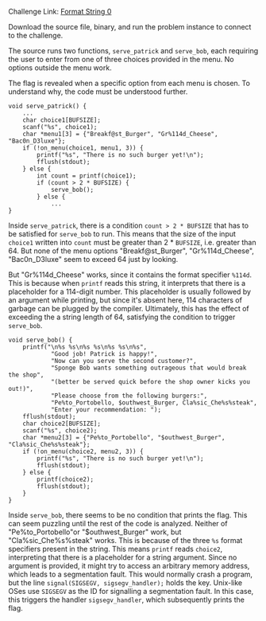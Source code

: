 Challenge Link: [Format String 0](https://play.picoctf.org/practice/challenge/433)

Download the source file, binary, and run the problem instance to connect to the challenge.

The source runs two functions, `serve_patrick` and `serve_bob`, each requiring the user to enter from one of three choices provided in the menu.
No options outside the menu work.

The flag is revealed when a specific option from each menu is chosen. To understand why, the code must be understood further.

```
void serve_patrick() {
    ...
    char choice1[BUFSIZE];
    scanf("%s", choice1);
    char *menu1[3] = {"Breakf@st_Burger", "Gr%114d_Cheese", "Bac0n_D3luxe"};
    if (!on_menu(choice1, menu1, 3)) {
        printf("%s", "There is no such burger yet!\n");
        fflush(stdout);
    } else {
        int count = printf(choice1);
        if (count > 2 * BUFSIZE) {
            serve_bob();
        } else {
            ...
}
```

Inside `serve_patrick`, there is a condition `count > 2 * BUFSIZE` that has to be satisfied for `serve_bob` to run.
This means that the size of the input `choice1` written into `count` must be greater than 2 * `BUFSIZE`, i.e. greater than 64.
But none of the menu options "Breakf@st_Burger", "Gr%114d_Cheese", "Bac0n_D3luxe" seem to exceed 64 just by looking.

But "Gr%114d_Cheese" works, since it contains the format specifier `%114d`.
This is because when `printf` reads this string, it interprets that there is a placeholder for a 114-digit number.
This placeholder is usually followed by an argument while printing, but since it's absent here, 114 characters of garbage can be plugged by the compiler.
Ultimately, this has the effect of exceeding the a string length of 64, satisfying the condition to trigger `serve_bob`.

```
void serve_bob() {
    printf("\n%s %s\n%s %s\n%s %s\n%s",
            "Good job! Patrick is happy!",
            "Now can you serve the second customer?",
            "Sponge Bob wants something outrageous that would break the shop",
            "(better be served quick before the shop owner kicks you out!)",
            "Please choose from the following burgers:",
            "Pe%to_Portobello, $outhwest_Burger, Cla%sic_Che%s%steak",
            "Enter your recommendation: ");
    fflush(stdout);
    char choice2[BUFSIZE];
    scanf("%s", choice2);
    char *menu2[3] = {"Pe%to_Portobello", "$outhwest_Burger", "Cla%sic_Che%s%steak"};
    if (!on_menu(choice2, menu2, 3)) {
        printf("%s", "There is no such burger yet!\n");
        fflush(stdout);
    } else {
        printf(choice2);
        fflush(stdout);
    }
}
```

Inside `serve_bob`, there seems to be no condition that prints the flag. This can seem puzzling until the rest of the code is analyzed.
Neither of "Pe%to_Portobello"or "$outhwest_Burger" work, but "Cla%sic_Che%s%steak" works. This is because of the three `%s` format specifiers present in the string.
This means `printf` reads `choice2`, interpreting that there is a placeholder for a string argument.
Since no argument is provided, it might try to access an arbitrary memory address, which leads to a segmentation fault.
This would normally crash a program, but the line `signal(SIGSEGV, sigsegv_handler);` holds the key.
Unix-like OSes use `SIGSEGV` as the ID for signalling a segmentation fault.
In this case, this triggers the handler `sigsegv_handler`, which subsequently prints the flag.
